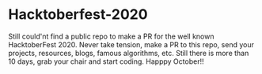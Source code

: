# Hacktoberfest-2020
Still could'nt find a public repo to make a PR for the well known HacktoberFest 2020. Never take tension, make a PR to this repo, send your projects, resources, blogs, famous algorithms, etc. Still there is more than 10 days, grab your chair and start coding. Happpy October!!
